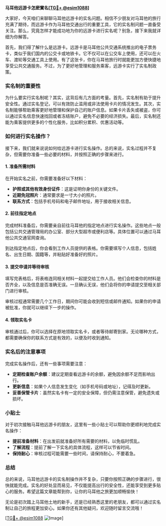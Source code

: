 **马耳他远游卡怎麽實名[[TG💪+ @esim1088](https://t.me/s/esim1088)]**

大家好，今天咱们来聊聊马耳他远游卡的实名问题。相信不少朋友对马耳他的旅行充满了期待，而远游卡作为马耳他交通出行的重要工具，它的实名制问题一直备受关注。那么，究竟怎样才能成功地为你的远游卡进行实名呢？别急，接下来我就详细为你解答。

首先，我们得了解什么是远游卡。远游卡是马耳他公共交通系统推出的电子票务卡，类似于我们国内的公交卡或地铁卡。它不仅可以在公交车上使用，还可以在火车、渡轮等交通工具上使用。有了这张卡，你在马耳他旅行时就能更加方便快捷地享受公共交通服务。不过，为了更好地管理和服务乘客，远游卡实行了实名制政策。

### 实名制的重要性

为什么要实行实名制呢？其实，这背后有几方面的考量。首先，实名制有助于提升安全性。通过实名登记，可以有效防止滥用或非法使用卡片的情况发生。其次，实名制能够帮助乘客更好地管理和保护自己的账户信息。如果卡片丢失或被盗，你可以通过实名信息快速找回或者冻结账户，避免不必要的经济损失。最后，实名制还能为乘客提供更多的个性化服务，比如积分累积、优惠活动等。

### 如何进行实名操作？

接下来，我们就来说说如何给远游卡进行实名操作。总的来说，实名过程并不复杂，但需要你准备一些必要的材料，并按照正确的步骤来进行。

#### 1. 准备所需材料

在开始实名之前，你需要准备好以下材料：
- **护照或其他有效身份证件**：这是证明你身份的关键文件。
- **近期免冠照片**：通常要求是一寸大小的照片。
- **联系方式**：包括手机号码和电子邮件地址，用于接收相关信息。

#### 2. 前往指定地点

完成材料准备后，你需要亲自前往马耳他的指定地点进行实名操作。这些地点一般包括公共交通管理局的办公室、部分大型超市或便利店等。具体位置可以通过马耳他公共交通官网查询。

到达指定地点后，你会看到工作人员提供的表格。你需要填写个人信息，包括姓名、出生日期、国籍等，并粘贴好准备好的照片。

#### 3. 提交申请并等待审核

填写完表格后，将表格连同相关材料一起提交给工作人员。他们会检查你的材料是否齐全，以及信息是否准确无误。一旦确认无误，他们会将你的申请提交至相关部门进行审核。

审核过程通常需要几个工作日，期间你可能会收到短信或邮件通知。如果你的申请被批准，你就可以继续下一步的操作。

#### 4. 领取实名卡

审核通过后，你可以选择在原地领取实名卡，或者等待邮寄到家。无论哪种方式，都需要确保你的联系方式是有效的，以便及时收到通知。

### 实名后的注意事项

完成实名操作后，还有一些事项需要注意：

- **定期检查账户余额**：建议定期查看远游卡的余额，避免因余额不足而影响出行。
- **更新信息**：如果个人信息发生变化（如手机号码或地址），记得及时更新。
- **妥善保管卡片**：虽然实名卡有一定的安全保障，但仍需注意保管，避免遗失或损坏。

### 小贴士

对于初次接触马耳他远游卡的朋友，这里有一些小贴士可以帮助你更顺利地完成实名操作：

- **提前准备材料**：在出发前就准备好所有需要的材料，以免临时慌乱。
- **了解流程**：提前了解一下实名的具体流程，这样可以节省时间。
- **保持耐心**：审核过程可能需要一些时间，请保持耐心，不要着急。

### 总结

总的来说，马耳他远游卡的实名制操作并不复杂，只要你按照正确的步骤进行，很快就能完成。实名的好处显而易见，不仅能提高出行的安全性，还能享受到更多贴心的服务。希望这篇文章能帮到你，让你的马耳他之旅更加顺畅愉快！

无论是初次踏上马耳他土地的新手，还是已经熟悉这里的老朋友，都可以通过实名制让自己的旅程更加安心。如果你还有其他疑问，欢迎随时留言交流哦！

[[TG💪+ @esim1088](https://t.me/s/esim1088) ![Image](https://i.postimg.cc/4NQfJmqS/Snipaste-2025-05-13-00-14-12.png)]